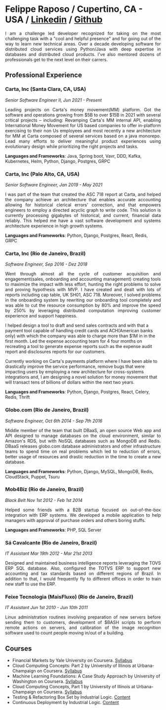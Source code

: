 
Felippe Raposo / Cupertino, CA - USA  / [Linkedin](https://www.linkedin.com/in/felippe-da-motta-raposo-88aa0562/) / [Github](https://github.com/felippemr)
==========================================================================================================
<p align="justify">
  I am a challenge led developer recognized for taking on the most challenging task with a "cool and helpful presence" and for going out of the way to learn new technical areas. Over a decade developing software for distributed cloud services using Python/Java with deep expertise in databases and distributed cloud products. I've also mentored dozens of professionals get to the next level on their carrers.
</p>


Professional Experience
-----------------------
### Carta, Inc (Santa Clara, CA, USA)
_Senior Software Engineer II, Jun 2021 - Present_
<p align="justify">
  Leading projects on Carta's money movement(MM) platform. Got the software and operations growing from $5B to over $15B in 2021 with several critical projects – including: Revamping Carta's MM internal API, enabling International Money Movement for US based companies to offer in-platform exercising to their non Us employees and most recently a new architecture for MM at Carta composed of several services based on a java monorepo. Lead many efforts to deliver meaningful product experiences using evolutionary design while prioritizing the right projects and tasks.
</p>

**Languages and Frameworks**: Java, Spring boot, Vavr, DDD, Kafka, Kubernetes, Helm, Python, Django, Postgres, GRPC

### Carta, Inc (Palo Alto, CA, USA)
_Senior Software Engineer, Jan 2019 - May 2021_
<p align="justify">
  I was part of the team that created the ASC 718 report at Carta, and helped the company achieve an architecture that enables accurate accounting allowing for historical clerical errors' correction, and that empowers engineers to employ a directed acyclic graph to write code. This solution is currently processing gigabytes of historical, and current, financial data reliably. This helped me have a vast software development and systems architecture experience in high growth systems.
</p>

**Languages and Frameworks**: Python, Django, Postgres, React, Redis, GRPC

### Carta, Inc (Rio de Janeiro, Brazil)
_Software Engineer, Sep 2016 - Dez 2018_
<p align="justify">
  Went through almost all the cycle of customer acquisition and engagement(sales, onboarding and accounting management) creating tools to maximize the impact with less effort, hunting the right problems to solve and proving hypothesis with MVP. I have created and dealt with lots of reports including cap table, UK SH01, ASC 718. Moreover, I solved problems in the onboarding system by rewriting our onboarding tool completely and was able to cut the resource consumption by 80% and improve the speed by 250% by leveraging distributed computation improving customer experience and support happiness.
  
  I helped design a tool to draft and send sales contracts and with that a payment tool capable of handling credit cards and ACH(American banks only) with which the company was able to charge more than $1M in in the first month. Led the expense accounting team for 4 four months on recreating a tool to generate expense reports such as the expense audit report and disclosures reports for our customers.
  
  Currently working on Carta's payments platform where I have been able to drastically improve the service performance, remove bugs that were impacting users by employing a new architecture for cross-systems integrations and, I am designing a novel solution for money movement that will transact tens of billions of dollars within the next two years. 
</p>

**Languages and Frameworks**:  Python, Django, Postgres, React, Celery, Redis, Thrift

### Globo.com (Rio de Janeiro, Brazil)

_Software Engineer, Oct 6th 2014 - Sep 7th 2016_
<p align="justify">
  Middle member of the team that built DBaaS, an open source
  Web app and API designed to manage databases on the cloud environment, 
  similar to Amazon's RDS, but with NoSQL databases such as MongoDB and Redis. DBaaS releases globo.com database administrators and other infrastructure teams 
  to spend time on real problems which led to reduction of errors, better usage of 
  resources and drastic reduction in the time to create a new database.
</p>

**Languages and Frameworks**:  Python, Django, MySQL, MongoDB, Redis, CloudStack, Puppet, Tsuru

### Mob4Biz (Rio de Janeiro, Brazil)

_Black Belt Nov 1st 2012 - Feb 1st 2014_
<p align="justify">
  Helped some friends with a B2B startup focused on out-of-the-box integration with ERP systems. 
  We developed a mobile application to help managers with approval of purchase orders and others boring stuffs.
</p>

**Languages and Frameworks**:  PHP, SQL Server

### Sá Cavalcante (Rio de Janeiro, Brazil)

_IT Assistant Mar 19th 2012 - Mar 21st 2013_
<p align="justify">
  Designed and maintained business intelligence reports leveraging the TOVS ERP SQL database. Also, configured the TOTVS ERP to support new accounting and
  tax standards based on different regions of Brazil. In addition to that, I would frequently fly to different offices in order to train new staff to use 
  the ERP.
</p>

### Feixe Tecnologia (MaisFluxo) (Rio de Janeiro, Brazil)

_IT Assistant Jun 1st 2010 - Jun 10th 2011_
<p align="justify">
  Linux administration routines involving preparation of new servers before sending them to customers, development of $BASH scripts to perform remote actions on servers, and calibration of the image recognition software used to count people moving in/out of a building.
</p>


Courses
----------------------------
* Financial Markets by Yale University on Coursera. [Syllabus](https://www.coursera.org/learn/financial-markets-global/)
* Cloud Computing Concepts: Part 2 by University of Illinois at Urbana-Champaign on Coursera. [Syllabus](https://www.coursera.org/learn/cloud-computing)
* Machine Learning Foundations: A Case Study Approach by University of Washington on Coursera. [Syllabus](https://www.coursera.org/learn/ml-foundations)
* Cloud Computing Concepts, Part 1 by University of Illinois at Urbana-Champaign on Coursera. [Syllabus](https://www.coursera.org/learn/cloud-computing-2)
* Testing & Refactoring Box Set by Industrial Logic. [Content](https://elearning.industriallogic.com/gh/submit?Action=AlbumContentsAction&album=trw&devLanguage=Java)
* Continuous Deployment by Industrial Logic. [Content](https://elearning.industriallogic.com/gh/submit?Action=AlbumContentsAction&album=continuousDeployment&devLanguage=Python)
